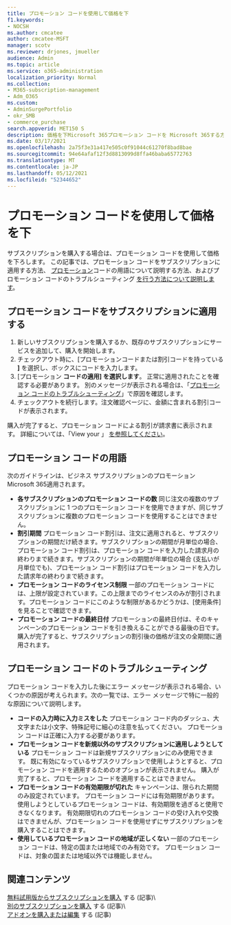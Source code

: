 ```yaml
---
title: プロモーション コードを使用して価格を下
f1.keywords:
- NOCSH
ms.author: cmcatee
author: cmcatee-MSFT
manager: scotv
ms.reviewer: drjones, jmueller
audience: Admin
ms.topic: article
ms.service: o365-administration
localization_priority: Normal
ms.collection:
- M365-subscription-management
- Adm_O365
ms.custom:
- AdminSurgePortfolio
- okr_SMB
- commerce_purchase
search.appverid: MET150 S
description: 価格を下Microsoft 365プロモーション コードを Microsoft 365する方法と、エラーが発生した場合のプロモーション コードのトラブルシューティング方法について説明します。
ms.date: 03/17/2021
ms.openlocfilehash: 2a75f3e31a417e505c0f91044c61270f8bad8bae
ms.sourcegitcommit: 94e64afaf12f3d8813099d8ffa46baba65772763
ms.translationtype: MT
ms.contentlocale: ja-JP
ms.lasthandoff: 05/12/2021
ms.locfileid: "52344652"
---
```

# <a name="use-your-promo-code-to-reduce-price"></a>プロモーション コードを使用して価格を下

サブスクリプションを購入する場合は、プロモーション コードを使用して価格を下ろします。 この記事では、プロモーション コードをサブスクリプションに適用する方法、 [プロモーション](#promo-code-terms)コードの用語について説明する方法、およびプロモーション コードのトラブルシューティング [を行う方法について説明します](#troubleshooting-promo-codes)。
  
## <a name="apply-a-promo-code-to-your-subscription"></a>プロモーション コードをサブスクリプションに適用する

1. 新しいサブスクリプションを購入するか、既存のサブスクリプションにサービスを追加して、購入を開始します。
2. チェックアウト時に、[プロモーションコードまたは割引コードを持っている **]** を選択し、ボックスにコードを入力します。
3. [プロモーション **コードの適用] を選択します**。 正常に適用されたことを確認する必要があります。 別のメッセージが表示される場合は、「[プロモーション コードのトラブルシューティング](#troubleshooting-promo-codes)」で原因を確認します。
4. チェックアウトを続行します。注文確認ページに、金額に含まれる割引コードが表示されます。

購入が完了すると、プロモーション コードによる割引が請求書に表示されます。 詳細については、「View your 」 [を参照してください](billing-and-payments/view-your-bill-or-invoice.md)。
  
## <a name="promo-code-terms"></a>プロモーション コードの用語

次のガイドラインは、ビジネス サブスクリプションのプロモーション Microsoft 365適用されます。
  
- **各サブスクリプションのプロモーション コードの数** 同じ注文の複数のサブスクリプションに 1 つのプロモーション コードを使用できますが、同じサブスクリプションに複数のプロモーション コードを使用することはできません。
- **割引期間** プロモーション コード割引は、注文に適用されると、サブスクリプションの期間だけ続きます。サブスクリプションの期間が月単位の場合、プロモーション コード割引は、プロモーション コードを入力した請求月の終わりまで続きます。サブスクリプションの期間が年単位の場合 (支払いが月単位でも)、プロモーション コード割引はプロモーション コードを入力した請求年の終わりまで続きます。
- **プロモーション コードのライセンス制限** 一部のプロモーション コードには、上限が設定されています。この上限までのライセンスのみが割引されます。プロモーション コードにこのような制限があるかどうかは、[使用条件] を見ることで確認できます。
- **プロモーション コードの最終日付** プロモーションの最終日付は、そのキャンペーンのプロモーション コードを引き換えることができる最後の日です。購入が完了すると、サブスクリプションの割引後の価格が注文の全期間に適用されます。

## <a name="troubleshooting-promo-codes"></a>プロモーション コードのトラブルシューティング

プロモーション コードを入力した後にエラー メッセージが表示される場合、いくつかの原因が考えられます。次の一覧では、エラー メッセージで特に一般的な原因について説明します。
  
- **コードの入力時に入力ミスをした** プロモーション コード内のダッシュ、大文字または小文字、特殊記号に細心の注意を払ってください。 プロモーション コードは正確に入力する必要があります。
- **プロモーション コードを新規以外のサブスクリプションに適用しようとしている** プロモーション コードは新規サブスクリプションにのみ使用できます。 既に有効になっているサブスクリプションで使用しようとすると、プロモーション コードを適用するためのオプションが表示されません。 購入が完了すると、プロモーション コードを適用することはできません。
- **プロモーション コードの有効期限が切れた** キャンペーンは、限られた期間のみ設定されています。 プロモーション コードには有効期限があります。 使用しようとしているプロモーション コードは、有効期限を過ぎると使用できなくなります。 有効期限切れのプロモーション コードの受け入れや交換はできませんが、プロモーション コードを使用せずにサブスクリプションを購入することはできます。
- **使用しているプロモーション コードの地域が正しくない** 一部のプロモーション コードは、特定の国または地域でのみ有効です。 プロモーション コードは、対象の国または地域以外では機能しません。
  
## <a name="related-content"></a>関連コンテンツ

[無料試用版からサブスクリプションを購入](./try-or-buy-microsoft-365.md) する (記事)\  
[別のサブスクリプションを購入](./try-or-buy-microsoft-365.md) する (記事)\  
[アドオンを購入または編集](buy-or-edit-an-add-on.md) する (記事)
